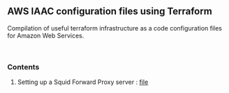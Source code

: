 ## AWS IAAC configuration files using Terraform
Compilation of useful terraform infrastructure as a code configuration files for Amazon Web Services.

<br>

### Contents
1. Setting up a Squid Forward Proxy server : [file](https://raw.githubusercontent.com/CottonPajamas/aws-terraform-iaac-compilation/master/squid_proxy_server.tf)
